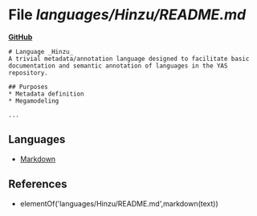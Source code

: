 # File _languages/Hinzu/README.md_
**[GitHub](https://github.com/softlang/yas/blob/master/languages/Hinzu/README.md)**
```
# Language _Hinzu_
A trivial metadata/annotation language designed to facilitate basic documentation and semantic annotation of languages in the YAS repository.

## Purposes
* Metadata definition
* Megamodeling

...
```

## Languages
* [Markdown](../languages/Markdown.md)

## References
* elementOf('languages/Hinzu/README.md',markdown(text))
